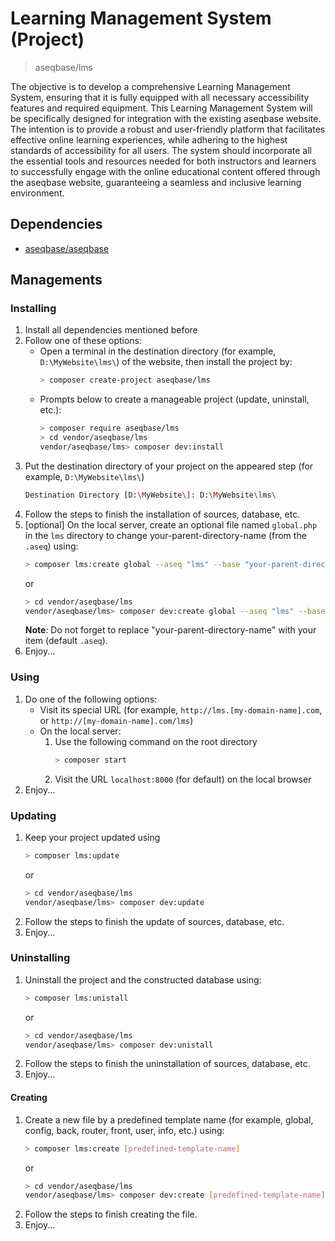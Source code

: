 # Learning Management System (Project)
> aseqbase/lms

The objective is to develop a comprehensive Learning Management System, ensuring that it is fully equipped with all necessary accessibility features and required equipment. This Learning Management System will be specifically designed for integration with the existing aseqbase website. The intention is to provide a robust and user-friendly platform that facilitates effective online learning experiences, while adhering to the highest standards of accessibility for all users. The system should incorporate all the essential tools and resources needed for both instructors and learners to successfully engage with the online educational content offered through the aseqbase website, guaranteeing a seamless and inclusive learning environment.

## Dependencies
* <a href="http://github.com//aseqbase/aseqbase">aseqbase/aseqbase</a>
<h2>Managements</h2>
<h3>Installing</h3>

  1. Install all dependencies mentioned before
  2. Follow one of these options:
		* Open a terminal in the destination directory (for example, `D:\MyWebsite\lms\`) of the website, then install the project by:
			``` bash
			> composer create-project aseqbase/lms
			```
		* Prompts below to create a manageable project (update, uninstall, etc.):
			``` bash
			> composer require aseqbase/lms
			> cd vendor/aseqbase/lms
			vendor/aseqbase/lms> composer dev:install
			```
  3. Put the destination directory of your project on the appeared step (for example, `D:\MyWebsite\lms\`)
		``` bash
		Destination Directory [D:\MyWebsite\]: D:\MyWebsite\lms\
		```
  4. Follow the steps to finish the installation of sources, database, etc.
  5. [optional] On the local server, create an optional file named `global.php` in the `lms` directory  to change your-parent-directory-name (from the `.aseq`) using:
		``` bash
		> composer lms:create global --aseq "lms" --base "your-parent-directory-name" -f
		```
		or
		``` bash
		> cd vendor/aseqbase/lms
		vendor/aseqbase/lms> composer dev:create global --aseq "lms" --base "your-parent-directory-name" -f
		```
		**Note**: Do not forget to replace "your-parent-directory-name" with your item (default `.aseq`). 
  6. Enjoy...

<h3>Using</h3>

  1. Do one of the following options:
	  	* Visit its special URL (for example, `http://lms.[my-domain-name].com`, or `http://[my-domain-name].com/lms`)
		* On the local server:
			1. Use the following command on the root directory
				``` bash
				> composer start
		  		```
		  	2. Visit the URL `localhost:8000` (for default) on the local browser
  2. Enjoy...

<h3>Updating</h3>

  1. Keep your project updated using
		``` bash
		> composer lms:update
		```
		or
		``` bash
  		> cd vendor/aseqbase/lms
		vendor/aseqbase/lms> composer dev:update
		```
  2. Follow the steps to finish the update of sources, database, etc.
  3. Enjoy...

<h3>Uninstalling</h3>

  1. Uninstall the project and the constructed database using:
		``` bash
		> composer lms:unistall
		```
		or
		``` bash
  		> cd vendor/aseqbase/lms
		vendor/aseqbase/lms> composer dev:unistall
		```
  2. Follow the steps to finish the uninstallation of sources, database, etc.
  3. Enjoy...

<h4>Creating</h4>

  1. Create a new file by a predefined template name (for example, global, config, back, router, front, user, info, etc.) using:
		``` bash
		> composer lms:create [predefined-template-name]
		```
		or
		``` bash
  		> cd vendor/aseqbase/lms
		vendor/aseqbase/lms> composer dev:create [predefined-template-name]
		```
  2. Follow the steps to finish creating the file.
  3. Enjoy...
